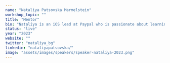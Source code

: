 ```yaml
---
name: "Nataliya Patsovska Marmelstein"
workshop_topic: ""
title: "Mentor"
bio: "Nataliya is an iOS lead at Paypal who is passionate about learning and teaching. She enjoys following the evolution of Apple technologies over the years and sharing her learnings with the community.  One of the first topics she dove deeper into 10 years ago was data persistence and she’s very excited to revisit it for her SwiftData workshop!"
status: "live"
year: "2023"
website: ""
twitter: "nataliya_bg"
linkedin: "nataliyapatsovska/"
image: "assets/images/speakers/speaker-nataliya-2023.png"
---
```

